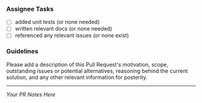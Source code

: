 ### Assignee Tasks

- [ ] added unit tests (or none needed)
- [ ] written relevant docs (or none needed)
- [ ] referenced any relevant issues (or none exist)

### Guidelines

Please add a description of this Pull Request's motivation, scope, outstanding issues or potential alternatives, reasoning behind the current solution, and any other relevant information for posterity.

---

_Your PR Notes Here_
